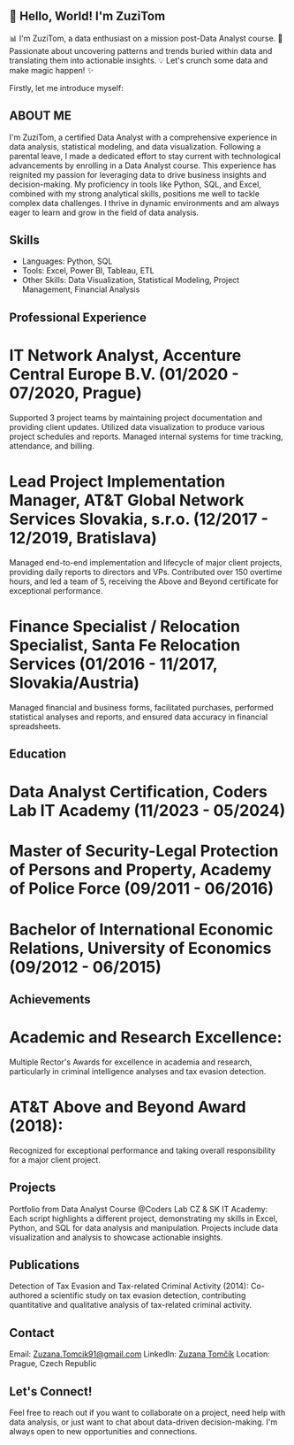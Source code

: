 ## 👋 Hello, World! I'm ZuziTom

📊 I'm ZuziTom, a data enthusiast on a mission post-Data Analyst course.
🚀 Passionate about uncovering patterns and trends buried within data and translating them into actionable insights.
💡 Let's crunch some data and make magic happen! ✨

<!---
ZuziTom/ZuziTom is a ✨ special ✨ repository because its `README.md` (this file) appears on your GitHub profile.
You can click the Preview link to take a look at your changes.
--->

Firstly, let me introduce myself:

## ABOUT ME

I'm ZuziTom, a certified Data Analyst with a comprehensive experience in data analysis, statistical modeling, and data visualization. Following a parental leave, I made a dedicated effort to stay current with technological advancements by enrolling in a Data Analyst course. This experience has reignited my passion for leveraging data to drive business insights and decision-making. My proficiency in tools like Python, SQL, and Excel, combined with my strong analytical skills, positions me well to tackle complex data challenges. I thrive in dynamic environments and am always eager to learn and grow in the field of data analysis.

## Skills
- Languages: Python, SQL
- Tools: Excel, Power BI, Tableau, ETL
- Other Skills: Data Visualization, Statistical Modeling, Project Management, Financial Analysis

## Professional Experience
# IT Network Analyst, Accenture Central Europe B.V. (01/2020 - 07/2020, Prague)
Supported 3 project teams by maintaining project documentation and providing client updates. Utilized data visualization to produce various project schedules and reports. Managed internal systems for time tracking, attendance, and billing.

# Lead Project Implementation Manager, AT&T Global Network Services Slovakia, s.r.o. (12/2017 - 12/2019, Bratislava)
Managed end-to-end implementation and lifecycle of major client projects, providing daily reports to directors and VPs. Contributed over 150 overtime hours, and led a team of 5, receiving the Above and Beyond certificate for exceptional performance.

# Finance Specialist / Relocation Specialist, Santa Fe Relocation Services (01/2016 - 11/2017, Slovakia/Austria)
Managed financial and business forms, facilitated purchases, performed statistical analyses and reports, and ensured data accuracy in financial spreadsheets.

## Education
# Data Analyst Certification, Coders Lab IT Academy (11/2023 - 05/2024)
# Master of Security-Legal Protection of Persons and Property, Academy of Police Force (09/2011 - 06/2016)
# Bachelor of International Economic Relations, University of Economics (09/2012 - 06/2015)

## Achievements
# Academic and Research Excellence: 
Multiple Rector's Awards for excellence in academia and research, particularly in criminal intelligence analyses and tax evasion detection.
# AT&T Above and Beyond Award (2018): 
Recognized for exceptional performance and taking overall responsibility for a major client project.

## Projects
Portfolio from Data Analyst Course @Coders Lab CZ & SK IT Academy:
Each script highlights a different project, demonstrating my skills in Excel, Python, and SQL for data analysis and manipulation. Projects include data visualization and analysis to showcase actionable insights.

## Publications
Detection of Tax Evasion and Tax-related Criminal Activity (2014):
Co-authored a scientific study on tax evasion detection, contributing quantitative and qualitative analysis of tax-related criminal activity.


## Contact
Email: Zuzana.Tomcik91@gmail.com
LinkedIn: [Zuzana Tomčík](https://www.linkedin.com/in/zuzana-tomcik/)
Location: Prague, Czech Republic


## Let's Connect!
Feel free to reach out if you want to collaborate on a project, need help with data analysis, or just want to chat about data-driven decision-making. I'm always open to new opportunities and connections.
